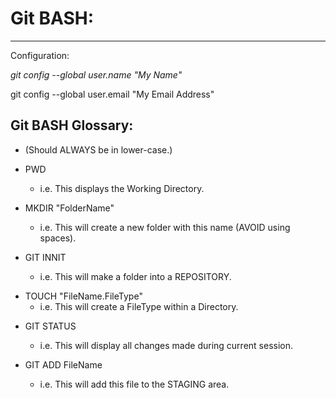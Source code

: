 # Git BASH:
---
Configuration:

*git config --global user.name "My Name"*

git config --global user.email "My Email Address"

Git BASH Glossary:
---
+ (Should ALWAYS be in lower-case.)

+ PWD
	* i.e. This displays the Working Directory.

+ MKDIR "FolderName"
	* i.e. This will create a new folder with this name (AVOID using spaces).

+ GIT INNIT
	* i.e. This will make a folder into a REPOSITORY.
	
- TOUCH "FileName.FileType"
	* i.e. This will create a FileType within a Directory.
	
+ GIT STATUS
	* i.e. This will display all changes made during current session.
	
+ GIT ADD FileName
	* i.e. This will add this file to the STAGING area.